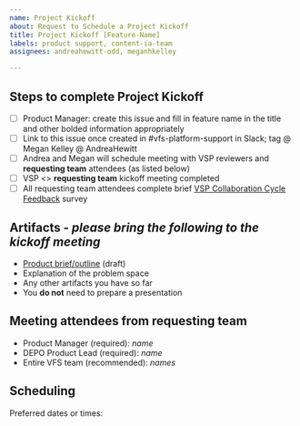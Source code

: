 ```yaml
---
name: Project Kickoff
about: Request to Schedule a Project Kickoff 
title: Project Kickoff [Feature-Name]
labels: product support, content-ia-team
assignees: andreahewitt-odd, meganhkelley

---
```


## Steps to complete Project Kickoff
- [ ] Product Manager: create this issue and fill in feature name in the title and other bolded information appropriately
- [ ] Link to this issue once created in #vfs-platform-support in Slack; tag @ Megan Kelley @ AndreaHewitt
- [ ] Andrea and Megan will schedule meeting with VSP reviewers and **requesting team** attendees (as listed below)
- [ ] VSP <> **requesting team** kickoff meeting completed
- [ ] All requesting team attendees complete brief [VSP Collaboration Cycle Feedback](https://adhoc.optimalworkshop.com/questions/20260uu8-0-0/questions/before) survey

## Artifacts - _please bring the following to the kickoff meeting_
- [Product brief/outline](https://github.com/department-of-veterans-affairs/va.gov-team/blob/master/platform/product-management/product-outline-template.md) (draft)
- Explanation of the problem space
- Any other artifacts you have so far
- You **do not** need to prepare a presentation

## Meeting attendees from **requesting team**
- Product Manager (required): _name_
- DEPO Product Lead (required): _name_
- Entire VFS team (recommended): _names_

## Scheduling
Preferred dates or times: 
